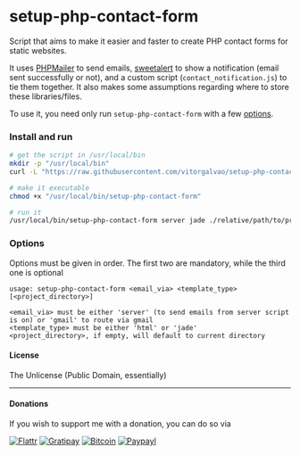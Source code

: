 # setup-php-contact-form

Script that aims to make it easier and faster to create PHP contact forms for static websites.

It uses [PHPMailer](https://github.com/PHPMailer/PHPMailer) to send emails, [sweetalert](https://github.com/t4t5/sweetalert) to show a notification (email sent successfully or not), and a custom script (`contact_notification.js`) to tie them together. It also makes some assumptions regarding where to store these libraries/files.

To use it, you need only run `setup-php-contact-form` with a few [options](#options).

### Install and run

```bash
# get the script in /usr/local/bin
mkdir -p "/usr/local/bin"
curl -L "https://raw.githubusercontent.com/vitorgalvao/setup-php-contact-form/master/setup-php-contact-form" -o "/usr/local/bin/setup-php-contact-form"

# make it executable
chmod +x "/usr/local/bin/setup-php-contact-form"

# run it
/usr/local/bin/setup-php-contact-form server jade ./relative/path/to/project
```

### Options

Options must be given in order. The first two are mandatory, while the third one is optional

```
usage: setup-php-contact-form <email_via> <template_type> [<project_directory>]

<email_via> must be either 'server' (to send emails from server script is on) or 'gmail' to route via gmail
<template_type> must be either 'html' or 'jade'
<project_directory>, if empty, will default to current directory
```

#### License
The Unlicense (Public Domain, essentially)

---

#### Donations
If you wish to support me with a donation, you can do so via

[![Flattr](https://dl.dropboxusercontent.com/s/3wgyqj4bqvrxl1g/donations_flattr.svg)](https://flattr.com/submit/auto?user_id=vitor&url=https://github.com/vitorgalvao/alfred-workflows&title=alfred-workflows&language=en_GB&tags=github,alfred&category=software)
[![Gratipay](https://dl.dropboxusercontent.com/s/gat64icoqwwm703/donations_gratipay.svg)](https://gratipay.com/vitorgalvao/)
[![Bitcoin](https://dl.dropboxusercontent.com/s/zhlepx2l8aut79s/donations_bitcoin.svg)](https://dl.dropboxusercontent.com/s/02rg1yvnwaczh3m/bitcoin_tip_jar.txt)
[![Paypayl](https://dl.dropboxusercontent.com/s/2q2fluda9z695le/donations_paypal.svg)](https://www.paypal.com/cgi-bin/webscr?cmd=_xclick&business=hgdesigns%40gmail%2ecom&item_name=Tip%20for%20vitorgalvao&currency_code=EUR)
